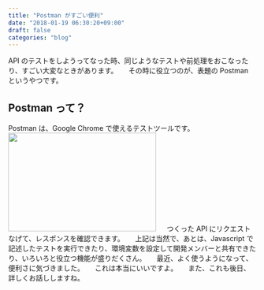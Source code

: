 ```yaml
---
title: "Postman がすごい便利"
date: "2018-01-19 06:30:20+09:00"
draft: false
categories: "blog"
---
```

API のテストをしようってなった時、同じようなテストや前処理をおこなったり、すごい大変なときがあります。
　
その時に役立つのが、表題の Postman というやつです。
　
<h2>Postman って？</h2>

Postman は、Google Chrome で使えるテストツールです。
　
<img src="https://hiroshifujita.com/cms/wp-content/uploads/2018/01/0d7c7137e24dc9879b2a99df871cc9d7-300x200.png" alt="" width="300" height="200" class="alignnone size-medium wp-image-362" />
　
つくった API にリクエストなげて、レスポンスを確認できます。
　
上記は当然で、あとは、Javascript で記述したテストを実行できたり、環境変数を設定して開発メンバーと共有できたり、いろいろと役立つ機能が盛りだくさん。
　
最近、よく使うようになって、便利さに気づきました。
　
これは本当にいいですよ。
　
また、これも後日、詳しくお話ししますね。